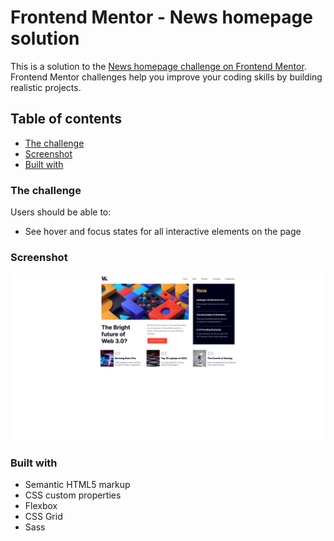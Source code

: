 # Frontend Mentor - News homepage solution

This is a solution to the [News homepage challenge on Frontend Mentor](https://www.frontendmentor.io/challenges/news-homepage-H6SWTa1MFl). Frontend Mentor challenges help you improve your coding skills by building realistic projects. 

## Table of contents


  - [The challenge](#the-challenge)
  - [Screenshot](#screenshot)
  - [Built with](#built-with)



### The challenge

Users should be able to:

- See hover and focus states for all interactive elements on the page

### Screenshot

![](FireShot%20Capture%20001%20-%20NewsHomePage%20-%20.png)


### Built with

- Semantic HTML5 markup
- CSS custom properties
- Flexbox
- CSS Grid
- Sass 




